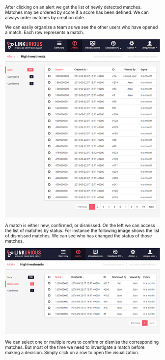 
After clicking on an alert we get the list of newly detected matches. 
Matches may be ordered by score if a score has been defined. 
We can always order matches by creation date. 

We can easily organize a team as we see the other users who have opened 
a match. 
Each row represents a match.

![](alert-dashboard-new.png)

A match is either new, confirmed, or dismissed. 
On the left we can access the list of matches by status. 
For instance the following image shows the list of dismissed matches. 
We can see who has changed the status of those matches.

![](alert-dashboard-dismissed.png)

We can select one or multiple rows to confirm or dismiss the 
corresponding matches. 
But most of the time we need to investigate a match before making a 
decision. 
Simply click on a row to open the visualization.
